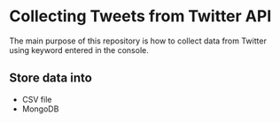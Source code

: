 # Collecting Tweets from Twitter API
The main purpose of this repository is how to collect data from Twitter using keyword entered in the console.


## Store data into
- CSV file
- MongoDB
